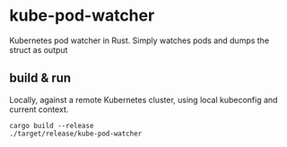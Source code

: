 # kube-pod-watcher
Kubernetes pod watcher in Rust. Simply watches pods and dumps the struct as output

## build & run

Locally, against a remote Kubernetes cluster, using local kubeconfig and current context.
```shell
cargo build --release
./target/release/kube-pod-watcher
```
